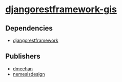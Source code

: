# [djangorestframework-gis](https://pypi.org/project/djangorestframework-gis)

## Dependencies
- [djangorestframework](packages/d/djangorestframework.md)



## Publishers
- [dmeehan](https://pypi.org/user/dmeehan)
- [nemesisdesign](https://pypi.org/user/nemesisdesign)

